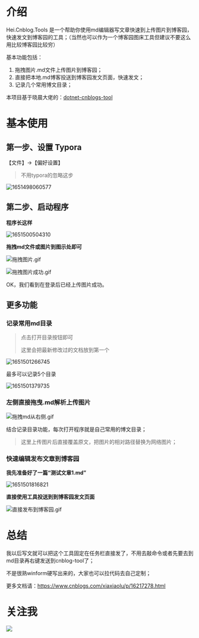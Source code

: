 # 介绍

Hei.Cnblog.Tools 是一个帮助你使用md编辑器写文章快速到上传图片到博客园，快速发文到博客园的工具；（当然也可以作为一个博客园图床工具但建议不要这么用比较博客园比较穷）

基本功能包括：

1. 拖拽图片.md文件上传图片到博客园；
2. 直接把本地.md博客投送到博客园发文页面，快速发文；
3. 记录几个常用博文目录；



本项目基于晓晨大佬的：[dotnet-cnblogs-tool](https://github.com/stulzq/dotnet-cnblogs-tool) 



# 基本使用

## 第一步、设置 Typora

【文件】->【偏好设置】

> 不用typora的忽略这步

![1651498060577](https://img2022.cnblogs.com/blog/641760/202205/641760-20220502230201524-1588653939.png)



## 第二步、启动程序

**程序长这样**

![1651500504310](https://img2022.cnblogs.com/blog/641760/202205/641760-20220502230201310-52071572.png)

 

**拖拽md文件或图片到图示处即可**

![拖拽图片.gif](https://img2022.cnblogs.com/blog/641760/202205/641760-20220502230201047-177245739.gif)

![拖拽图片成功.gif](https://img2022.cnblogs.com/blog/641760/202205/641760-20220502230200707-1920617849.gif)

OK，我们看到在登录后已经上传图片成功。



## 更多功能

### 记录常用md目录

> 点击打开目录按钮即可
>
> 这里会把最新修改过的文档放到第一个

![1651501266745](https://img2022.cnblogs.com/blog/641760/202205/641760-20220502230200470-634154757.png)



最多可以记录5个目录

![1651501379735](https://img2022.cnblogs.com/blog/641760/202205/641760-20220502230200174-1481025367.png)



### 左侧直接拖曳.md解析上传图片

![拖拽md从右侧.gif](https://img2022.cnblogs.com/blog/641760/202205/641760-20220502230159785-1216291795.gif)

结合记录目录功能，每次打开程序就是自己常用的博文目录；



> 这里上传图片后直接覆盖原文，把图片的相对路径替换为网络图片；



### 快速编辑发布文章到博客园



**我先准备好了一篇“测试文章1.md”**

![1651501816821](https://img2022.cnblogs.com/blog/641760/202205/641760-20220502230158583-665148295.png)



**直接使用工具投送到到博客园发文页面**

![直接发布到博客园.gif](https://img2022.cnblogs.com/blog/641760/202205/641760-20220502230158044-241409867.gif)





# 总结

我以后写文就可以把这个工具固定在任务栏直接发了，不用去敲命令或者先要去到md目录再右键发送到cnblog-tool了；

不是很熟winform硬写出来的，大家也可以拉代码去自己定制；



更多文档请：https://www.cnblogs.com/xiaxiaolu/p/16217278.html





# 关注我
![](https://images.cnblogs.com/cnblogs_com/xiaxiaolu/2140169/o_220407103654_qrcode_for_gh_1aa4207764a1_258.jpg)
